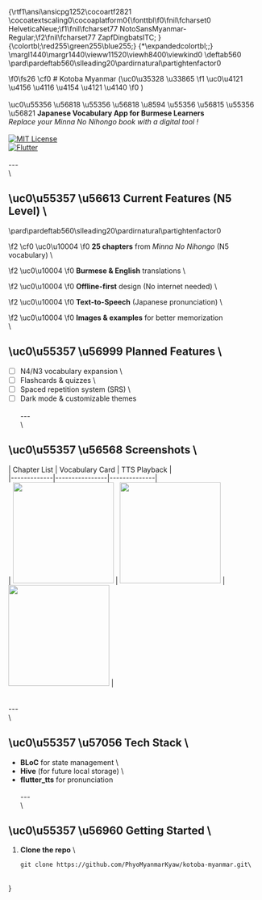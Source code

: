 {\rtf1\ansi\ansicpg1252\cocoartf2821
\cocoatextscaling0\cocoaplatform0{\fonttbl\f0\fnil\fcharset0 HelveticaNeue;\f1\fnil\fcharset77 NotoSansMyanmar-Regular;\f2\fnil\fcharset77 ZapfDingbatsITC;
}
{\colortbl;\red255\green255\blue255;}
{\*\expandedcolortbl;;}
\margl1440\margr1440\vieww11520\viewh8400\viewkind0
\deftab560
\pard\pardeftab560\slleading20\pardirnatural\partightenfactor0

\f0\fs26 \cf0 # Kotoba Myanmar (\uc0\u35328 \u33865 
\f1 \uc0\u4121 \u4156 \u4116 \u4154 \u4121 \u4140 
\f0 )  \
\
\uc0\u55356 \u56818 \u55356 \u56818 \u8594 \u55356 \u56815 \u55356 \u56821  **Japanese Vocabulary App for Burmese Learners**  \
*Replace your Minna No Nihongo book with a digital tool !*  \
\
[![MIT License](https://img.shields.io/badge/license-MIT-blue.svg)](LICENSE)\
[![Flutter](https://img.shields.io/badge/Flutter-3.19-blue?logo=flutter)](https://flutter.dev)\
\
---\
\
## \uc0\u55357 \u56613  Current Features (N5 Level)  \
\pard\pardeftab560\slleading20\pardirnatural\partightenfactor0

\f2 \cf0 \uc0\u10004 
\f0  **25 chapters** from *Minna No Nihongo* (N5 vocabulary)  \

\f2 \uc0\u10004 
\f0  **Burmese & English** translations  \

\f2 \uc0\u10004 
\f0  **Offline-first** design (No internet needed)  \

\f2 \uc0\u10004 
\f0  **Text-to-Speech** (Japanese pronunciation)  \

\f2 \uc0\u10004 
\f0  **Images & examples** for better memorization  \
\
## \uc0\u55357 \u56999  Planned Features  \
- [ ] N4/N3 vocabulary expansion  \
- [ ] Flashcards & quizzes  \
- [ ] Spaced repetition system (SRS)  \
- [ ] Dark mode & customizable themes  \
\
---\
\
## \uc0\u55357 \u56568  Screenshots  \
| Chapter List | Vocabulary Card | TTS Playback |  \
|-------------|----------------|--------------|  \
| <img src="screenshots/chapter_list.png" width="200"> | <img src="screenshots/vocab_card.png" width="200"> | <img src="screenshots/tts.png" width="200"> |  \
\
\
---\
\
## \uc0\u55357 \u57056  Tech Stack  \
- **BLoC** for state management  \
- **Hive** (for future local storage)  \
- **flutter_tts** for pronunciation  \
\
---\
\
## \uc0\u55357 \u56960  Getting Started  \
1. **Clone the repo**  \
   ```bash\
   git clone https://github.com/PhyoMyanmarKyaw/kotoba-myanmar.git\
\
}